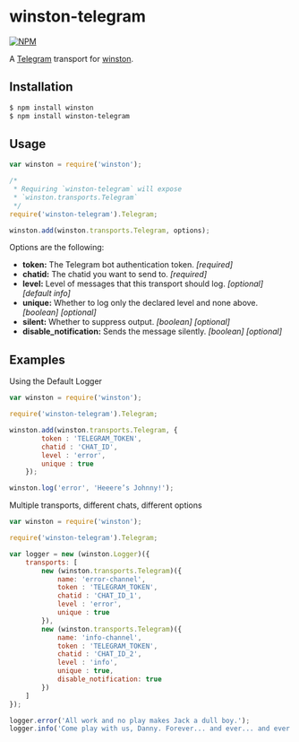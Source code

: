 # winston-telegram

[![NPM](https://nodei.co/npm/winston-telegram.png?downloads=true&downloadRank=true&stars=true)](https://nodei.co/npm/winston-telegram/)

A [Telegram][0] transport for [winston][1].

## Installation

``` sh
$ npm install winston
$ npm install winston-telegram
```

## Usage
``` js
var winston = require('winston');

/*
 * Requiring `winston-telegram` will expose
 * `winston.transports.Telegram`
 */
require('winston-telegram').Telegram;

winston.add(winston.transports.Telegram, options);
```

Options are the following:

* __token:__ The Telegram bot authentication token. *[required]*
* __chatid:__ The chatid you want to send to. *[required]*
* __level:__ Level of messages that this transport should log. *[optional]* *[default info]*
* __unique:__ Whether to log only the declared level and none above. *[boolean]* *[optional]*
* __silent:__ Whether to suppress output. *[boolean]* *[optional]*
* __disable_notification:__ Sends the message silently. *[boolean]* *[optional]*

## Examples
Using the Default Logger 
``` js
var winston = require('winston');

require('winston-telegram').Telegram;

winston.add(winston.transports.Telegram, {
		token : 'TELEGRAM_TOKEN',
		chatid : 'CHAT_ID',
		level : 'error',
		unique : true	
    });

winston.log('error', 'Heeere’s Johnny!');
```
Multiple transports, different chats, different options
``` js
var winston = require('winston');

require('winston-telegram').Telegram;

var logger = new (winston.Logger)({
	transports: [
		new (winston.transports.Telegram)({
			name: 'error-channel',
			token : 'TELEGRAM_TOKEN',
			chatid : 'CHAT_ID_1',
			level : 'error',
			unique : true	
		}),
		new (winston.transports.Telegram)({
			name: 'info-channel',
			token : 'TELEGRAM_TOKEN',
			chatid : 'CHAT_ID_2',
			level : 'info',
			unique : true,
			disable_notification: true
		})
	]
});

logger.error('All work and no play makes Jack a dull boy.');
logger.info('Come play with us, Danny. Forever... and ever... and ever.');
```

[0]: https://telegram.org/
[1]: https://github.com/flatiron/winston